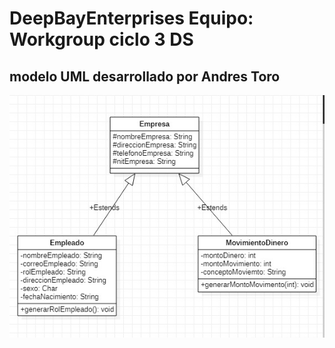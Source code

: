# DeepBayEnterprises      Equipo: Workgroup ciclo 3 DS

## modelo UML desarrollado por Andres Toro


![logo_mtic](modeloUmlAndres.jpg)
